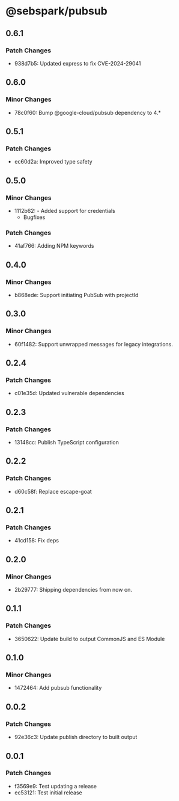# @sebspark/pubsub

## 0.6.1

### Patch Changes

- 938d7b5: Updated express to fix CVE-2024-29041

## 0.6.0

### Minor Changes

- 78c0f60: Bump @google-cloud/pubsub dependency to 4.\*

## 0.5.1

### Patch Changes

- ec60d2a: Improved type safety

## 0.5.0

### Minor Changes

- 1112b62: - Added support for credentials
  - Bugfixes

### Patch Changes

- 41af766: Adding NPM keywords

## 0.4.0

### Minor Changes

- b868ede: Support initiating PubSub with projectId

## 0.3.0

### Minor Changes

- 60f1482: Support unwrapped messages for legacy integrations.

## 0.2.4

### Patch Changes

- c01e35d: Updated vulnerable dependencies

## 0.2.3

### Patch Changes

- 13148cc: Publish TypeScript configuration

## 0.2.2

### Patch Changes

- d60c58f: Replace escape-goat

## 0.2.1

### Patch Changes

- 41cd158: Fix deps

## 0.2.0

### Minor Changes

- 2b29777: Shipping dependencies from now on.

## 0.1.1

### Patch Changes

- 3650622: Update build to output CommonJS and ES Module

## 0.1.0

### Minor Changes

- 1472464: Add pubsub functionality

## 0.0.2

### Patch Changes

- 92e36c3: Update publish directory to built output

## 0.0.1

### Patch Changes

- f3569e9: Test updating a release
- ec53121: Test initial release
